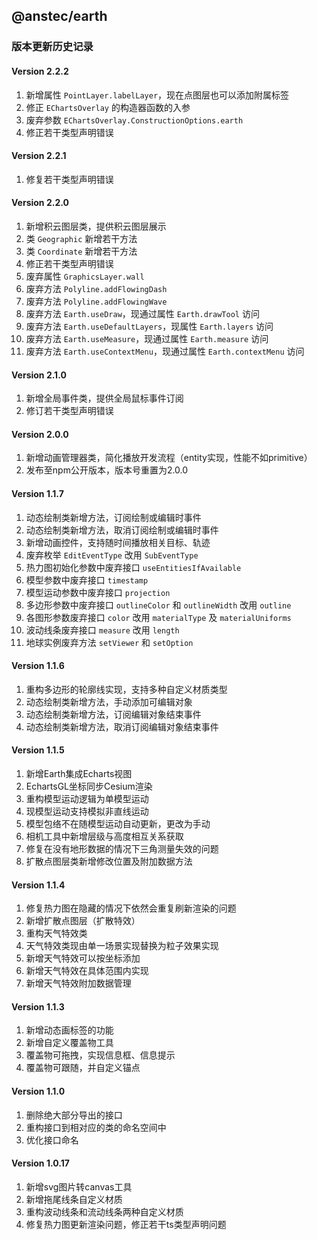 ## @anstec/earth

### 版本更新历史记录

#### Version 2.2.2
1. 新增属性 `PointLayer.labelLayer`，现在点图层也可以添加附属标签
2. 修正 `EChartsOverlay` 的构造器函数的入参
3. 废弃参数 `EChartsOverlay.ConstructionOptions.earth`
4. 修正若干类型声明错误

#### Version 2.2.1
1. 修复若干类型声明错误

#### Version 2.2.0
1. 新增积云图层类，提供积云图层展示
2. 类 `Geographic` 新增若干方法
3. 类 `Coordinate` 新增若干方法
4. 修正若干类型声明错误
5. 废弃属性 `GraphicsLayer.wall`
6. 废弃方法 `Polyline.addFlowingDash`
7. 废弃方法 `Polyline.addFlowingWave`
8. 废弃方法 `Earth.useDraw`，现通过属性 `Earth.drawTool` 访问
9. 废弃方法 `Earth.useDefaultLayers`，现属性 `Earth.layers` 访问
10. 废弃方法 `Earth.useMeasure`，现通过属性 `Earth.measure` 访问
11. 废弃方法 `Earth.useContextMenu`，现通过属性 `Earth.contextMenu` 访问

#### Version 2.1.0
1. 新增全局事件类，提供全局鼠标事件订阅
2. 修订若干类型声明错误

#### Version 2.0.0
1. 新增动画管理器类，简化播放开发流程（entity实现，性能不如primitive）
2. 发布至npm公开版本，版本号重置为2.0.0

#### Version 1.1.7
1. 动态绘制类新增方法，订阅绘制或编辑时事件
2. 动态绘制类新增方法，取消订阅绘制或编辑时事件
3. 新增动画控件，支持随时间播放相关目标、轨迹
4. 废弃枚举 `EditEventType` 改用 `SubEventType` 
5. 热力图初始化参数中废弃接口 `useEntitiesIfAvailable`
6. 模型参数中废弃接口 `timestamp`
7. 模型运动参数中废弃接口 `projection`
8. 多边形参数中废弃接口 `outlineColor` 和 `outlineWidth` 改用 `outline`
9. 各图形参数废弃接口 `color` 改用 `materialType` 及 `materialUniforms`
10. 波动线条废弃接口 `measure` 改用 `length`
11. 地球实例废弃方法 `setViewer` 和 `setOption`


#### Version 1.1.6
1. 重构多边形的轮廓线实现，支持多种自定义材质类型
2. 动态绘制类新增方法，手动添加可编辑对象
3. 动态绘制类新增方法，订阅编辑对象结束事件
4. 动态绘制类新增方法，取消订阅编辑对象结束事件

#### Version 1.1.5
1. 新增Earth集成Echarts视图
2. EchartsGL坐标同步Cesium渲染
3. 重构模型运动逻辑为单模型运动
4. 现模型运动支持模拟非直线运动
5. 模型包络不在随模型运动自动更新，更改为手动
6. 相机工具中新增层级与高度相互关系获取
7. 修复在没有地形数据的情况下三角测量失效的问题
8. 扩散点图层类新增修改位置及附加数据方法

#### Version 1.1.4
1. 修复热力图在隐藏的情况下依然会重复刷新渲染的问题
2. 新增扩散点图层（扩散特效）
3. 重构天气特效类
4. 天气特效类现由单一场景实现替换为粒子效果实现
5. 新增天气特效可以按坐标添加
6. 新增天气特效在具体范围内实现
7. 新增天气特效附加数据管理

#### Version 1.1.3
1. 新增动态画标签的功能  
2. 新增自定义覆盖物工具
3. 覆盖物可拖拽，实现信息框、信息提示
4. 覆盖物可跟随，并自定义锚点

#### Version 1.1.0  
1. 删除绝大部分导出的接口  
2. 重构接口到相对应的类的命名空间中  
3. 优化接口命名  

#### Version 1.0.17  
1. 新增svg图片转canvas工具  
2. 新增拖尾线条自定义材质  
3. 重构波动线条和流动线条两种自定义材质  
4. 修复热力图更新渲染问题，修正若干ts类型声明问题
